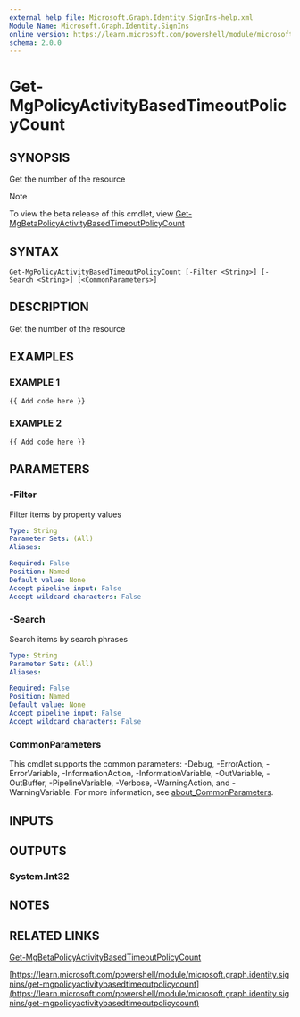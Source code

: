 ```yaml
---
external help file: Microsoft.Graph.Identity.SignIns-help.xml
Module Name: Microsoft.Graph.Identity.SignIns
online version: https://learn.microsoft.com/powershell/module/microsoft.graph.identity.signins/get-mgpolicyactivitybasedtimeoutpolicycount
schema: 2.0.0
---
```


# Get-MgPolicyActivityBasedTimeoutPolicyCount

## SYNOPSIS
Get the number of the resource

> [!NOTE]
> To view the beta release of this cmdlet, view [Get-MgBetaPolicyActivityBasedTimeoutPolicyCount](/powershell/module/Microsoft.Graph.Beta.Identity.SignIns/Get-MgBetaPolicyActivityBasedTimeoutPolicyCount?view=graph-powershell-beta)

## SYNTAX

```
Get-MgPolicyActivityBasedTimeoutPolicyCount [-Filter <String>] [-Search <String>] [<CommonParameters>]
```

## DESCRIPTION
Get the number of the resource

## EXAMPLES

### EXAMPLE 1
```
{{ Add code here }}
```

### EXAMPLE 2
```
{{ Add code here }}
```

## PARAMETERS

### -Filter
Filter items by property values

```yaml
Type: String
Parameter Sets: (All)
Aliases:

Required: False
Position: Named
Default value: None
Accept pipeline input: False
Accept wildcard characters: False
```

### -Search
Search items by search phrases

```yaml
Type: String
Parameter Sets: (All)
Aliases:

Required: False
Position: Named
Default value: None
Accept pipeline input: False
Accept wildcard characters: False
```

### CommonParameters
This cmdlet supports the common parameters: -Debug, -ErrorAction, -ErrorVariable, -InformationAction, -InformationVariable, -OutVariable, -OutBuffer, -PipelineVariable, -Verbose, -WarningAction, and -WarningVariable. For more information, see [about_CommonParameters](http://go.microsoft.com/fwlink/?LinkID=113216).

## INPUTS

## OUTPUTS

### System.Int32
## NOTES

## RELATED LINKS
[Get-MgBetaPolicyActivityBasedTimeoutPolicyCount](/powershell/module/Microsoft.Graph.Beta.Identity.SignIns/Get-MgBetaPolicyActivityBasedTimeoutPolicyCount?view=graph-powershell-beta)

[https://learn.microsoft.com/powershell/module/microsoft.graph.identity.signins/get-mgpolicyactivitybasedtimeoutpolicycount](https://learn.microsoft.com/powershell/module/microsoft.graph.identity.signins/get-mgpolicyactivitybasedtimeoutpolicycount)

